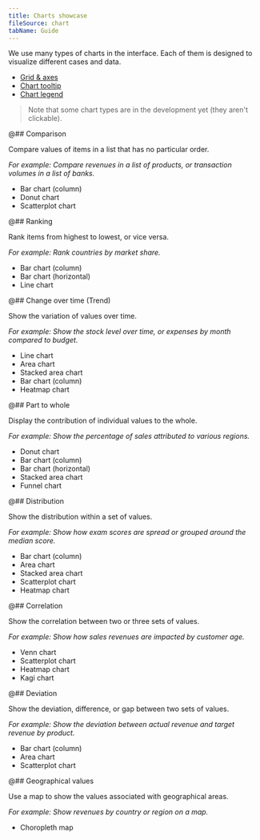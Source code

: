 ```yaml
---
title: Charts showcase
fileSource: chart
tabName: Guide
---
```


We use many types of charts in the interface. Each of them is designed to visualize different cases and data.

- [Grid & axes](/data-display/chart/#a9e6f0)
- [Chart tooltip](/data-display/chart/#ac9830)
- [Chart legend](/data-display/chart-legend/)

> Note that some chart types are in the development yet (they aren't clickable).

@## Comparison

Compare values of items in a list that has no particular order.

_For example: Compare revenues in a list of products, or transaction volumes in a list of banks._

- Bar chart (column)
- Donut chart
- Scatterplot chart

@## Ranking

Rank items from highest to lowest, or vice versa.

_For example: Rank countries by market share._

- Bar chart (column)
- Bar chart (horizontal)
- Line chart

@## Change over time (Trend)

Show the variation of values over time.

_For example: Show the stock level over time, or expenses by month compared to budget._

- Line chart
- Area chart
- Stacked area chart
- Bar chart (column)
- Heatmap chart

@## Part to whole

Display the contribution of individual values to the whole.

_For example: Show the percentage of sales attributed to various regions._

- Donut chart
- Bar chart (column)
- Bar chart (horizontal)
- Stacked area chart
- Funnel chart

@## Distribution

Show the distribution within a set of values.

_For example: Show how exam scores are spread or grouped around the median score._

- Bar chart (column)
- Area chart
- Stacked area chart
- Scatterplot chart
- Heatmap chart

@## Correlation

Show the correlation between two or three sets of values.

_For example: Show how sales revenues are impacted by customer age._

- Venn chart
- Scatterplot chart
- Heatmap chart
- Kagi chart

@## Deviation

Show the deviation, difference, or gap between two sets of values.

_For example: Show the deviation between actual revenue and target revenue by product._

- Bar chart (column)
- Area chart
- Scatterplot chart

@## Geographical values

Use a map to show the values associated with geographical areas.

_For example: Show revenues by country or region on a map._

- Choropleth map
